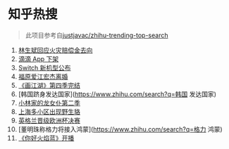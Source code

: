 # 知乎热搜

> 此项目参考自[justjavac/zhihu-trending-top-search](https://github.com/justjavac/zhihu-trending-top-search/blob/main/utils.ts)

<!-- BEGIN -->
  <!-- 最后更新时间:Thu Jul 08 2021 13:20:20 GMT+0000 (Coordinated Universal Time) -->
  1. [林生斌回应火灾赔偿金去向](https://www.zhihu.com/search?q=林生斌)
1. [滴滴 App 下架](https://www.zhihu.com/search?q=滴滴下架)
1. [Switch 新机型公布](https://www.zhihu.com/search?q=switch)
1. [福原爱江宏杰离婚](https://www.zhihu.com/search?q=福原爱)
1. [《画江湖》第四季完结](https://www.zhihu.com/search?q=画江湖之不良人)
1. [韩国跻身发达国家](https://www.zhihu.com/search?q=韩国 发达国家)
1. [小林家的龙女仆第二季](https://www.zhihu.com/search?q=小林家的龙女仆)
1. [上海多小区出现野生貉](https://www.zhihu.com/search?q=野生貉)
1. [英格兰晋级欧洲杯决赛](https://www.zhihu.com/search?q=英格兰队)
1. [董明珠称格力将接入鸿蒙](https://www.zhihu.com/search?q=格力 鸿蒙)
1. [《你好火焰蓝》开播](https://www.zhihu.com/search?q=你好火焰蓝)
  <!-- END -->